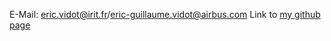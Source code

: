 E-Mail: [eric.vidot@irit.fr](mailto:eric.vidot@irit.fr)/[eric-guillaume.vidot@airbus.com](mailto:eric-guillaume.vidot@airbus.com)
Link to [my github page](https://github.com/guillaumevidot)
